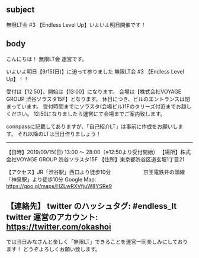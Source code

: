 ## subject

無限LT会 #3 【Endless Level Up】いよいよ明日開催です！

## body

こんにちは！ 無限LT会 運営です。

いよいよ明日【9/15(日)】に迫って参りました 無限LT会 #3 【Endless Level Up】！！

受付は【12:50】、開始は【13:00】になります。
会場は【株式会社VOYAGE GROUP 渋谷ソラスタ15F】となります。
休日につき、ビルのエントランスは閉まっています。
受付時間までにソラスタ(会場ビル)1Fのタリーズ付近までお越しください。
12:50になりましたら運営にて会場までご案内致します。

connpassに記載してありますが、「自己紹介LT」は事前に作成をお願いします。
それ以降のLTは当日作りましょう！

----
【日時】2019/09/15(日) 13:00 ～ 28:00（※12:50より受付開始）
【場所】株式会社VOYAGE GROUP 渋谷ソラスタ15F
【住所】東京都渋谷区道玄坂1丁目21

【アクセス】JR「渋谷駅」西口より徒歩10分
　　　　　　京王電鉄井の頭線「神泉駅」より徒歩10分
          Google Map: https://goo.gl/maps/HZLwRXVfjuW8YSRe9

【連絡先】 twitter のハッシュタグ: #endless_lt
          twitter 運営のアカウント: https://twitter.com/okashoi
----

では当日みなさんと楽しく「無限LT」できることを運営一同楽しみにしております！
どうぞよろしくお願い致します。
